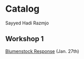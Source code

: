 # Catalog 
Sayyed Hadi Razmjo

## Workshop 1
[Blumenstock Response](https://github.com/srazmjo/Workshop1/edit/master/blumenstock.md) (Jan. 27th)






